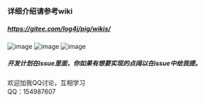 ### 详细介绍请参考wiki

##### https://gitee.com/log4j/pig/wikis/  



![image](http://obq1lvsd9.bkt.clouddn.com/1231231223.png)
![image](http://obq1lvsd9.bkt.clouddn.com/pig_role.png)
![image](http://obq1lvsd9.bkt.clouddn.com/pig_menu.png)


##### 开发计划在issue里面，你如果有想要实现的点阔以在issue中给我提。 


欢迎加我QQ讨论，互相学习   
QQ：154987607



